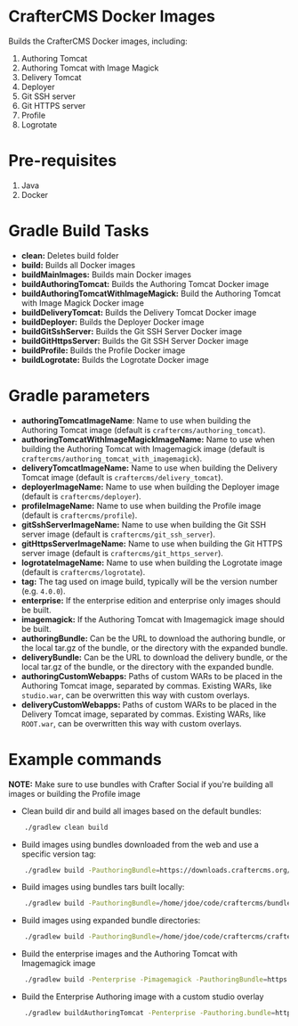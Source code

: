 # CrafterCMS Docker Images

Builds the CrafterCMS Docker images, including:

1. Authoring Tomcat
2. Authoring Tomcat with Image Magick
3. Delivery Tomcat
4. Deployer
5. Git SSH server
6. Git HTTPS server
7. Profile
8. Logrotate

# Pre-requisites

1. Java
2. Docker

# Gradle Build Tasks

- **clean:** Deletes build folder
- **build:** Builds all Docker images
- **buildMainImages:** Builds main Docker images
- **buildAuthoringTomcat:** Builds the Authoring Tomcat Docker image
- **buildAuthoringTomcatWithImageMagick:** Build the Authoring Tomcat with Image Magick Docker image
- **buildDeliveryTomcat:** Builds the Delivery Tomcat Docker image
- **buildDeployer:** Builds the Deployer Docker image
- **buildGitSshServer:** Builds the Git SSH Server Docker image
- **buildGitHttpsServer:** Builds the Git SSH Server Docker image
- **buildProfile:** Builds the Profile Docker image
- **buildLogrotate:** Builds the Logrotate Docker image

# Gradle parameters

- **authoringTomcatImageName**: Name to use when building the Authoring Tomcat image (default is `craftercms/authoring_tomcat`).
- **authoringTomcatWithImageMagickImageName:** Name to use when building the Authoring Tomcat with Imagemagick image (default is `craftercms/authoring_tomcat_with_imagemagick`).
- **deliveryTomcatImageName:** Name to use when building the Delivery Tomcat image (default is `craftercms/delivery_tomcat`).
- **deployerImageName:** Name to use when building the Deployer image (default is `craftercms/deployer`).
- **profileImageName:** Name to use when building the Profile image (default is `craftercms/profile`).
- **gitSshServerImageName:** Name to use when building the Git SSH server image (default is `craftercms/git_ssh_server`).
- **gitHttpsServerImageName:** Name to use when building the Git HTTPS server image (default is `craftercms/git_https_server`).
- **logrotateImageName:** Name to use when building the Logrotate image (default is `craftercms/logrotate`).
- **tag:** The tag used on image build, typically will be the version number (e.g. `4.0.0`).
- **enterprise:** If the enterprise edition and enterprise only images should be built.
- **imagemagick:** If the Authoring Tomcat with Imagemagick image should be built.
- **authoringBundle:** Can be the URL to download the authoring bundle, or the local tar.gz of the bundle, or the directory with the expanded bundle.
- **deliveryBundle:** Can be the URL to download the delivery bundle, or the local tar.gz of the bundle, or the directory with the expanded bundle.
- **authoringCustomWebapps:** Paths of custom WARs to be placed in the Authoring Tomcat image, separated by commas. Existing WARs, like `studio.war`, can be overwritten this way with custom overlays.
- **deliveryCustomWebapps:** Paths of custom WARs to be placed in the Delivery Tomcat image, separated by commas. Existing WARs, like `ROOT.war`, can be overwritten this way with custom overlays.

# Example commands

**NOTE:** Make sure to use bundles with Crafter Social if you're building all images or building the Profile image

- Clean build dir and build all images based on the default bundles:
```bash
    ./gradlew clean build
```
- Build images using bundles downloaded from the web and use a specific version tag:
```bash
    ./gradlew build -PauthoringBundle=https://downloads.craftercms.org/4.0.0/social/crafter-cms-authoring-4.0.0.tar.gz -PdeliveryBundle=https://downloads.craftercms.org/4.0.0/social/crafter-cms-authoring-4.0.0.tar.gz -Ptag=4.0.0
```
- Build images using bundles tars built locally:
```bash
    ./gradlew build -PauthoringBundle=/home/jdoe/code/craftercms/bundles/crafter-cms-authoring-4.0.0-SNAPSHOT.tar.gz -PdeliveryBundle=/home/jdoe/code/craftercms/bundles/crafter-cms-delivery-4.0.0-SNAPSHOT.tar.gz -Ptag=4.0.0-SNAPSHOT
```
- Build images using expanded bundle directories:
```bash
    ./gradlew build -PauthoringBundle=/home/jdoe/code/craftercms/crafter-authoring -PdeliveryBundle=/home/jdoe/code/craftercms/bundles/crafter-delivery -Ptag=4.0.0-SNAPSHOT
```
- Build the enterprise images and the Authoring Tomcat with Imagemagick image
```bash
    ./gradlew build -Penterprise -Pimagemagick -PauthoringBundle=https://downloads.craftercms.org/ent/4.0.0E/social/crafter-cms-authoring-4.0.0E.tar.gz -PdeliveryBundle=https://downloads.craftercms.org/ent/4.0.0E/social/crafter-cms-delivery-4.0.0E.tar.gz -Ptag=4.0.0E
```
- Build the Enterprise Authoring image with a custom studio overlay
```bash
    ./gradlew buildAuthoringTomcat -Penterprise -Pauthoring.bundle=https://downloads.craftercms.org/ent/4.0.0E/social/crafter-cms-authoring-4.0.0E.tar.gz -Pauthoring.customWebapps=/home/jdoe/code/craftercms/studio-overlay/target/studio.war -PauthoringTomcatImageName=mycompany/authoring_tomcat -Ptag=4.0.0E
```
